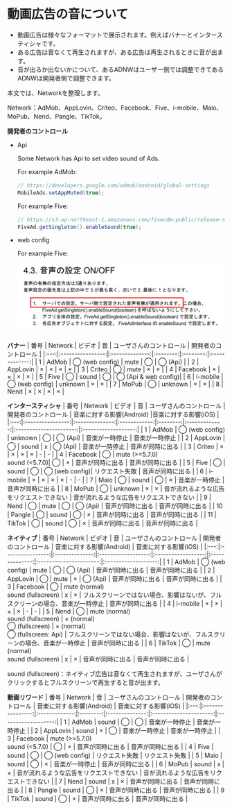 # 動画広告の音について

- 動画広告は様々なフォーマットで展示されます。例えばバナーとインタースティシャです。
- ある広告は音なくて再生されますが、ある広告は再生されるときに音が出ます。
- 音が出るか出ないかについて、あるADNWはユーザー側では調整できてあるADNWは開発者側で調整できます。

本文では、Networkを整理します。

Network：AdMob、AppLovin、Criteo、Facebook、Five、i-mobile、Maio、MoPub、Nend、Pangle、TikTok。

**開発者のコントロール**

- Api

    Some Network has Api to set video sound of Ads.

    For example AdMob:
    ```java
    // https://developers.google.com/admob/android/global-settings
    MobileAds.setAppMuted(true);
    ```

    For example Five:
    ```java
    // https://s3-ap-northeast-1.amazonaws.com/fivecdm-public/release-sdk/document/FIVE-Android-SDK-install-guide.pdf
    FiveAd.getSingleton().enableSound(true);
    ```

- web config

    For example Five:

    <img src="./five_sound_webconfig.png" width="500px"/>

**バナー**
| 番号 | Network          | ビデオ          | 音       | ユーザさんのコントロール | 開発者のコントロール |
|:---:|:----------------:|:--------------:|:--------:|:--------:|:-------------:|
| 1   | AdMob            | ◯ (web config) | mute     | ◯        | ◯ (Api)       |
| 2   | AppLovin         | ×              | ×        | ×        | ×             |
| 3   | Criteo           | ◯              | mute     | ×        | ×             |
| 4   | Facebook         | ×              | ×        | ×        | ×             |
| 5   | Five             | ◯              | sound    | ◯        | ◯ (Api & web config)|
| 6   | i-mobile         | ◯ (web config) | unknown  | ×        | ×             |
| 7   | MoPub            | ◯              | unknown  | ×        | ×             |
| 8   | Nend             | ×              | ×        | ×        | ×             |

**インタースティシャ**
| 番号 | Network          | ビデオ          | 音           | ユーザさんのコントロール | 開発者のコントロール | 音楽に対する影響(Android) |音楽に対する影響(iOS) |
|:---:|:----------------:|:--------------:|:------------:|:--------:|:-------------:|:----------------------:|:-------------------:|
| 1   | AdMob            | ◯ (web config) | unknown      | ◯        | ◯ (Api)       | 音楽が一時停止           | 音楽が一時停止         |
| 2   | AppLovin         | ◯              | sound        | x        | ◯ (Api)       | 音楽が一時停止           | 音声が同時に出る       |
| 3   | Criteo           | ×              | ×            | ×        | ×             | -                      | -                   |
| 4   | Facebook         | ◯              | mute (>=5.7.0)<br>sound (<5.7.0)| ◯ | × | 音声が同時に出る          | 音声が同時に出る      |
| 5   | Five             | ◯              | sound        | ◯        | ◯ (web config)| リクエスト失敗           | 音声が同時に出る       |
| 6   | i-mobile         | ×              | ×            | ×        | ×             | -                      | -                   |
| 7   | Maio             | ◯              | sound        | ◯        | ×             | 音楽が一時停止           | 音声が同時に出る       |
| 8   | MoPub            | ◯              | unknown      | ×        | ×             | 音が流れるような広告をリクエストできない | 音が流れるような広告をリクエストできない |
| 9   | Nend             | ◯              | mute         | ◯        | ◯ (Api)       | 音声が同時に出る          | 音声が同時に出る       |
| 10  | Pangle           | ◯              | sound        | ◯        | ×             | 音声が同時に出る          | 音声が同時に出る       |
| 11  | TikTok           | ◯              | sound        | ◯        | ×             | 音声が同時に出る          | 音声が同時に出る       |

**ネイティブ**
| 番号 | Network          | ビデオ          | 音                 | ユーザさんのコントロール | 開発者のコントロール | 音楽に対する影響(Android) | 音楽に対する影響(iOS) |
|:---:|:----------------:|:--------------:|:------------------:|:------------------:|:--------------:|:----------------------:|:-------------------:|
| 1   | AdMob            | ◯ (web config) | mute               | ◯                  | ◯ (Api)        | 音声が同時に出る         | 音声が同時に出る        |
| 2   | AppLovin         | ◯              | mute               | ×                  | ◯ (Api)        | 音声が同時に出る         | 音声が同時に出る        |
| 3   | Facebook         | ◯              | mute (normal)<br>sound (fullscreen) | x | ×              | フルスクリーンではない場合、影響はないが、フルスクリーンの場合、音楽が一時停止 | 音声が同時に出る |
| 4   | i-mobile         | ×              | ×                  | ×                  | ×              | -                      | -                   |
| 5   | Nend             | ◯              | mute (normal)<br>sound (fullscreen) | × (normal)<br>◯ (fullscreen) | × (normal)<br>◯ (fullscreen: Api) | フルスクリーンではない場合、影響はないが、フルスクリーンの場合、音楽が一時停止 | 音声が同時に出る |
| 6   | TikTok           | ◯              | mute (normal)<br>sound (fullscreen) | x | ×              | 音声が同時に出る          | 音声が同時に出る        |

sound (fullscreen)：ネイティブ広告は音なくて再生されますが、ユーザさんがクリックするとフルスクリーンで再生すると音が出ます。

**動画リワード**
| 番号 | Network          | 音            | ユーザさんのコントロール | 開発者のコントロール | 音楽に対する影響(Android) | 音楽に対する影響(iOS) |
|:---:|:----------------:|:-------------:|:--------:|:--------------:|:----------------------:|:-------------------:|
| 1   | AdMob            | sound         | ◯        | ◯              | 音楽が一時停止           | 音楽が一時停止         |
| 2   | AppLovin         | sound         | ×        | ◯              | 音楽が一時停止           | 音楽が一時停止         |
| 3   | Facebook         | mute (>=5.7.0)<br>sound (<5.7.0) | ◯ | ×  | 音声が同時に出る          | 音声が同時に出る      |
| 4   | Five             | sound         | ◯        | ◯ (web config) | リクエスト失敗           | リクエスト失敗         |
| 5   | Maio             | sound         | ◯        | ×              | 音楽が一時停止           | 音声が同時に出る       |
| 6   | MoPub            | sound         | x        | ×              | 音が流れるような広告をリクエストできない | 音が流れるような広告をリクエストできない |
| 7   | Nend             | sound         | x        | ×              | 音声が同時に出る          | 音声が同時に出る      |
| 8   | Pangle           | sound         | ◯        | ×              | 音声が同時に出る          | 音声が同時に出る      |
| 9   | TikTok           | sound         | ◯        | ×              | 音声が同時に出る          | 音声が同時に出る      |